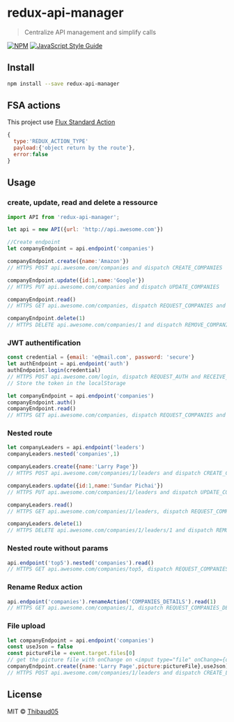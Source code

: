 # redux-api-manager

> Centralize API management and simplify calls

[![NPM](https://img.shields.io/npm/v/redux-api-manager.svg)](https://www.npmjs.com/package/redux-api-manager) [![JavaScript Style Guide](https://img.shields.io/badge/code_style-standard-brightgreen.svg)](https://standardjs.com)

## Install

```bash
npm install --save redux-api-manager
```

## FSA actions

This project use [Flux Standard Action](https://github.com/redux-utilities/flux-standard-action)

```javascript
{
  type:'REDUX_ACTION_TYPE'
  payload:{'object return by the route'},
  error:false
}
```

## Usage
### create, update, read and delete a ressource

```javascript
import API from 'redux-api-manager';

let api = new API({url: 'http://api.awesome.com'})

//Create endpoint
let companyEndpoint = api.endpoint('companies')

companyEndpoint.create({name:'Amazon'})
// HTTPS POST api.awesome.com/companies and dispatch CREATE_COMPANIES

companyEndpoint.update({id:1,name:'Google'})
// HTTPS PUT api.awesome.com/companies and dispatch UPDATE_COMPANIES

companyEndpoint.read()
// HTTPS GET api.awesome.com/companies, dispatch REQUEST_COMPANIES and RECEIVE_COMPANIES

companyEndpoint.delete(1)
// HTTPS DELETE api.awesome.com/companies/1 and dispatch REMOVE_COMPANIES
```

### JWT authentification
```javascript
const credential = {email: 'e@mail.com', password: 'secure'}
let authEndpoint = api.endpoint('auth')
authEndpoint.login(credential)
// HTTPS POST api.awesome.com/login, dispatch REQUEST_AUTH and RECEIVE_AUTH
// Store the token in the localStorage

let companyEndpoint = api.endpoint('companies')
companyEndpoint.auth()
companyEndpoint.read()
// HTTPS GET api.awesome.com/companies, dispatch REQUEST_COMPANIES and RECEIVE_COMPANIES
```

### Nested route
```javascript
let companyLeaders = api.endpoint('leaders')
companyLeaders.nested('companies',1)

companyLeaders.create({name:'Larry Page'})
// HTTPS POST api.awesome.com/companies/1/leaders and dispatch CREATE_COMPANIES_LEADERS

companyLeaders.update({id:1,name:'Sundar Pichai'})
// HTTPS PUT api.awesome.com/companies/1/leaders and dispatch UPDATE_COMPANIES_LEADERS

companyLeaders.read()
// HTTPS GET api.awesome.com/companies/1/leaders, dispatch REQUEST_COMPANIES_LEADERS and RECEIVE_COMPANIES_LEADERS

companyLeaders.delete(1)
// HTTPS DELETE api.awesome.com/companies/1/leaders/1 and dispatch REMOVE_COMPANIES_LEADERS
```

### Nested route without params
```javascript
api.endpoint('top5').nested('companies').read()
// HTTPS GET api.awesome.com/companies/top5, dispatch REQUEST_COMPANIES_TOP5 and RECEIVE_COMPANIES_TOP5
```

### Rename Redux action
```javascript
api.endpoint('companies').renameAction('COMPANIES_DETAILS').read(1)
// HTTPS GET api.awesome.com/companies/1, dispatch REQUEST_COMPANIES_DETAILS and RECEIVE_COMPANIES_DETAILS
```

### File upload
```javascript
let companyEndpoint = api.endpoint('companies')
const useJson = false
const pictureFile = event.target.files[0]
// get the picture file with onChange on <imput type="file" onChange={onChangeFile} >
companyEndpoint.create({name:'Larry Page',picture:pictureFile},useJson)
// HTTPS POST api.awesome.com/companies/1/leaders and dispatch CREATE_LEADERS
```


## License

MIT © [Thibaud05](https://github.com/Thibaud05)


